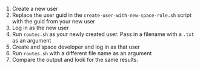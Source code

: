 1. Create a new user
2. Replace the user guid in the `create-user-with-new-space-role.sh` script with the guid from your new user
3. Log in as the new user
4. Run `routes.sh` as your newly created user. Pass in a filename with a `.txt` as an argument
5. Create and space developer and log in as that user
6. Run `routes.sh` with a different file name as an argument
7. Compare the output and look for the same results.
